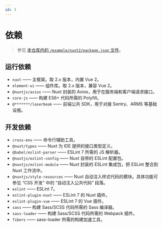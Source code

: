 ```yaml
---
id: 3
---
```


# 依赖

> 参见 [本仓库内的 `/example/nuxt2/package.json` 文件](https://github.com/cssmagic/Nuxt-Notes/blob/master/example/nuxt2/package.json)。

## 运行依赖

* `nuxt` —— 主框架。取 2.x 版本，内置 Vue 2。
* `element-ui` —— 组件库。取 2.x 版本，兼容 Vue 2。
* `@nuxtjs/axios` —— Nuxt 封装的 Axios，用于在服务端和客户端请求接口。
* `core-js` —— 构建 ES6+ 代码所需的 Polyfill。
* `@*******/laserbeak` —— 前端公共 SDK，用于对接 Sentry、ARMS 等基础设施。

## 开发依赖

* `cross-env` —— 命令行辅助工具。
* `@nuxt/types` —— Nuxt 为 IDE 提供的接口类型定义。
* `@babel/eslint-parser` —— ESLint 7 所需的 JS 解析器。
* `@nuxtjs/eslint-config` —— Nuxt 自带的 ESLint 配置包。
* `@nuxtjs/eslint-module` —— Nuxt 封装的 ESLint 集成包，把 ESLint 整合到 Nuxt 工作流中。
* `@nuxtjs/style-resources` —— Nuxt 自动注入样式代码的模块。具体功能可参见 “CSS 开发” 中的 “自动注入公共代码” 段落。
* `eslint` —— ESLint 7。
* `eslint-plugin-nuxt` —— ESLint 7 的 Nuxt 插件。
* `eslint-plugin-vue` —— ESLint 7 的 Vue 插件。
* `sass` —— 构建 Sass/SCSS 代码所需的 Sass 编译器。
* `sass-loader` —— 构建 Sass/SCSS 代码所需的 Webpack 插件。
* `fibers` —— sass-loader 所需的构建加速工具。
